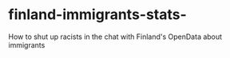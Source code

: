 # finland-immigrants-stats-
How to shut up racists in the chat with Finland's OpenData about immigrants
